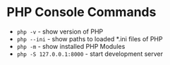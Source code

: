 # PHP Console Commands

- `php -v` - show version of PHP
- `php --ini` - show paths to loaded *.ini files of PHP
- `php -m` - show installed PHP Modules
- `php -S 127.0.0.1:8000` - start development server
